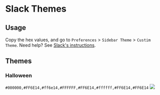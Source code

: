 # Slack Themes

## Usage

Copy the hex values, and go to `Preferences` > `Sidebar Theme` > `Custim Theme`. Need help? See [Slack's instructions](https://get.slack.help/hc/en-us/articles/205166337-Customize-your-Slack-theme). 

## Themes

### Halloween

```#000000,#FF6E14,#ff6e14,#FFFFFF,#FF6E14,#ffffff,#FF6E14,#FF6E14```
<img src="/themes/halloween.png">